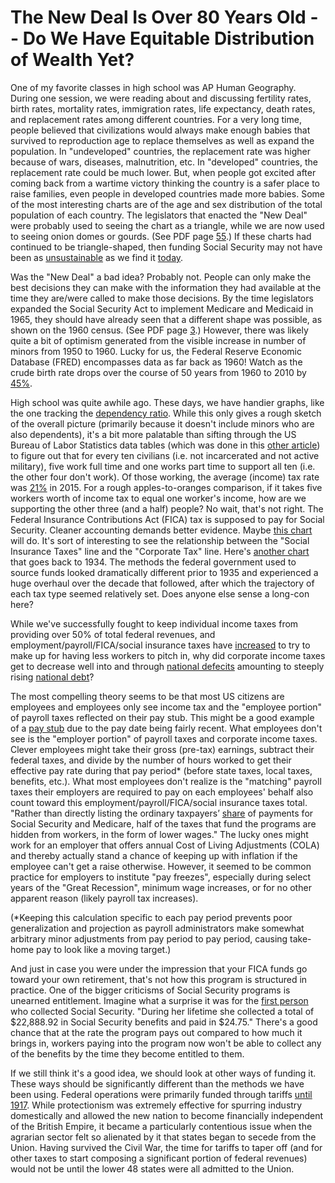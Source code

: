 # The New Deal Is Over 80 Years Old -- Do We Have Equitable Distribution of Wealth Yet?

One of my favorite classes in high school was AP Human Geography.  During one session, we were reading about and discussing fertility rates, birth rates, mortality rates, immigration rates, life expectancy, death rates, and replacement rates among different countries.  For a very long time, people believed that civilizations would always make enough babies that survived to reproduction age to replace themselves as well as expand the population.  In "undeveloped" countries, the replacement rate was higher because of wars, diseases, malnutrition, etc.  In "developed" countries, the replacement rate could be much lower.  But, when people got excited after coming back from a wartime victory thinking the country is a safer place to raise families, even people in developed countries made more babies.  Some of the most interesting charts are of the age and sex distribution of the total population of each country.  The legislators that enacted the "New Deal" were probably used to seeing the chart as a triangle, while we are now used to seeing onion domes or gourds.  (See PDF page [55](https://www.census.gov/prod/2002pubs/censr-4.pdf).)  If these charts had continued to be triangle-shaped, then funding Social Security may not have been as [unsustainable](https://www.fiscal.treasury.gov/fsreports/rpt/finrep/fr/16frusg/01112017FR_(Final).pdf) as we find it [today](https://www.census.gov/popclock/).

Was the "New Deal" a bad idea?  Probably not.  People can only make the best decisions they can make with the information they had available at the time they are/were called to make those decisions.  By the time legislators expanded the Social Security Act to implement Medicare and Medicaid in 1965, they should have already seen that a different shape was possible, as shown on the 1960 census. (See PDF page [3](https://www2.census.gov/library/publications/1961/compendia/statab/82ed/1961-02.pdf).)  However, there was likely quite a bit of optimism generated from the visible increase in number of minors from 1950 to 1960.  Lucky for us, the Federal Reserve Economic Database (FRED) encompasses data as far back as 1960!  Watch as the crude birth rate drops over the course of 50 years from 1960 to 2010 by [45%](https://fred.stlouisfed.org/series/SPDYNCBRTINUSA).

High school was quite awhile ago.  These days, we have handier graphs, like the one tracking the [dependency ratio](https://fred.stlouisfed.org/graph/fredgraph.png?width=880&height=440&id=SPPOPDPNDOLUSA).  While this only gives a rough sketch of the overall picture (primarily because it doesn't include minors who are also dependents), it's a bit more palatable than sifting through the US Bureau of Labor Statistics data tables (which was done in this [other article](http://www.JCeditorials.pub/Articles/TheDeckIsStacked.md)) to figure out that for every ten civilians (i.e. not incarcerated and not active military), five work full time and one works part time to support all ten (i.e. the other four don't work).  Of those working, the average (income) tax rate was [21%](https://taxfoundation.org/how-much-do-people-pay-taxes/) in 2015.  For a rough apples-to-oranges comparison, if it takes five workers worth of income tax to equal one worker's income, how are we supporting the other three (and a half) people?  No wait, that's not right.  The Federal Insurance Contributions Act (FICA) tax is supposed to pay for Social Security.  Cleaner accounting demands better evidence.  Maybe [this chart](https://static1.squarespace.com/static/54b02e1de4b075f5535088d5/t/5756ddb859827ef1031aece6/1465310665460/?format=1000w) will do.  It's sort of interesting to see the relationship between the "Social Insurance Taxes" line and the "Corporate Tax" line.  Here's [another chart](http://www.taxpolicycenter.org/sites/default/files/statistics/images/type_share_historical.gif) that goes back to 1934.  The methods the federal government used to source funds looked dramatically different prior to 1935 and experienced a huge overhaul over the decade that followed, after which the trajectory of each tax type seemed relatively set.  Does anyone else sense a long-con here?

While we've successfully fought to keep individual income taxes from providing over 50% of total federal revenues, and employment/payroll/FICA/social insurance taxes have [increased](https://upload.wikimedia.org/wikipedia/commons/thumb/7/7b/Payroll_tax_history.jpg/1920px-Payroll_tax_history.jpg) to try to make up for having less workers to pitch in, why did corporate income taxes get to decrease well into and through [national defecits](https://fred.stlouisfed.org/series/M318501A027NBEA) amounting to steeply rising [national debt](https://fred.stlouisfed.org/series/GFDEBTN)?

The most compelling theory seems to be that most US citizens are employees and employees only see income tax and the "employee portion" of payroll taxes reflected on their pay stub.  This might be a good example of a [pay stub](https://humanresources.umn.edu/sites/humanresources.umn.edu/files/styles/panopoly_image_original/public/updated_pay_statement_graphic_6-16-17.png?itok=WhEFd9Nt) due to the pay date being fairly recent.  What employees don't see is the "employer portion" of payroll taxes and corporate income taxes.  Clever employees might take their gross (pre-tax) earnings, subtract their federal taxes, and divide by the number of hours worked to get their effective pay rate during that pay period\* (before state taxes, local taxes, benefits, etc.).  What most employees don't realize is the "matching" payroll taxes their employers are required to pay on each employees' behalf also count toward this employment/payroll/FICA/social insurance taxes total.  "Rather than directly listing the ordinary taxpayers’ [share](https://taxfoundation.org/what-are-payroll-taxes-and-who-pays-them/) of payments for Social Security and Medicare, half of the taxes that fund the programs are hidden from workers, in the form of lower wages."  The lucky ones might work for an employer that offers annual Cost of Living Adjustments (COLA) and thereby actually stand a chance of keeping up with inflation if the employee can't get a raise otherwise.  However, it seemed to be common practice for employers to institute "pay freezes", especially during select years of the "Great Recession", minimum wage increases, or for no other apparent reason (likely payroll tax increases).

(\*Keeping this calculation specific to each pay period prevents poor generalization and projection as payroll administrators make somewhat arbitrary minor adjustments from pay period to pay period, causing take-home pay to look like a moving target.)

And just in case you were under the impression that your FICA funds go toward your own retirement, that's not how this program is structured in practice.  One of the bigger criticisms of Social Security programs is unearned entitlement.  Imagine what a surprise it was for the [first person](https://en.wikipedia.org/wiki/Ida_May_Fuller) who collected Social Security.  "During her lifetime she collected a total of $22,888.92 in Social Security benefits and paid in $24.75."  There's a good chance that at the rate the program pays out compared to how much it brings in, workers paying into the program now won't be able to collect any of the benefits by the time they become entitled to them.

If we still think it's a good idea, we should look at other ways of funding it.  These ways should be significantly different than the methods we have been using.  Federal operations were primarily funded through tariffs [until 1917](https://upload.wikimedia.org/wikipedia/commons/e/e0/Federal_taxes_by_type.pdf).  While protectionism was extremely effective for spurring industry domestically and allowed the new nation to become financially independent of the British Empire, it became a particularly contentious issue when the agrarian sector felt so alienated by it that states began to secede from the Union.  Having survived the Civil War, the time for tariffs to taper off (and for other taxes to start composing a significant portion of federal revenues) would not be until the lower 48 states were all admitted to the Union.
